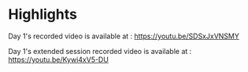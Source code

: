 # Highlights
Day 1's recorded video is available at : https://youtu.be/SDSxJxVNSMY

Day 1's extended session recorded video is available at : https://youtu.be/Kywi4xV5-DU
